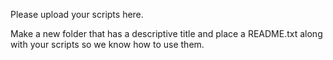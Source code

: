 Please upload your scripts here.

Make a new folder that has a descriptive title and place a README.txt along with your scripts so we know how to use them.